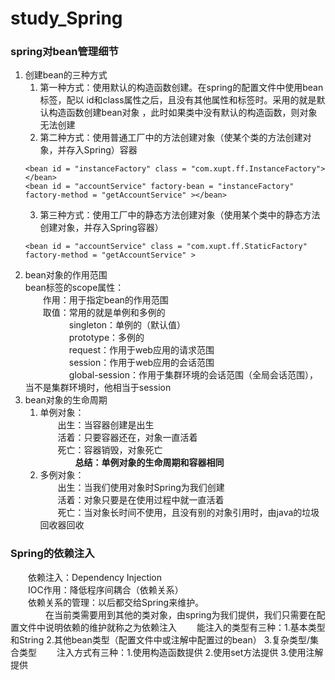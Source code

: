 # study_Spring
### spring对bean管理细节
1. 创建bean的三种方式
    1. 第一种方式：使用默认的构造函数创建。在spring的配置文件中使用bean标签，配以
    id和class属性之后，且没有其他属性和标签时。采用的就是默认构造函数创建bean对象
    ，此时如果类中没有默认的构造函数，则对象无法创建
    2. 第二种方式：使用普通工厂中的方法创建对象（使某个类的方法创建对象，并存入Spring）容器
    ```
   <bean id = "instanceFactory" class = "com.xupt.ff.InstanceFactory"></bean>
   <bean id = "accountService" factory-bean = "instanceFactory" factory-method = "getAccountService" ></bean>
   ```
   3. 第三种方式：使用工厂中的静态方法创建对象（使用某个类中的静态方法创建对象，并存入Spring容器）
   ```
   <bean id = "accountService" class = "com.xupt.ff.StaticFactory" factory-method = "getAccountService" >
   ```
2. bean对象的作用范围  
    bean标签的scope属性：  
    &emsp;&emsp;作用：用于指定bean的作用范围  
    &emsp;&emsp;取值：常用的就是单例和多例的  
    &emsp;&emsp;&emsp;&emsp;&emsp;singleton：单例的（默认值）  
    &emsp;&emsp;&emsp;&emsp;&emsp;prototype：多例的  
    &emsp;&emsp;&emsp;&emsp;&emsp;request：作用于web应用的请求范围  
    &emsp;&emsp;&emsp;&emsp;&emsp;session：作用于web应用的会话范围  
    &emsp;&emsp;&emsp;&emsp;&emsp;global-session：作用于集群环境的会话范围（全局会话范围），当不是集群环境时，他相当于session
3. bean对象的生命周期  
    1. 单例对象：  
    &emsp;&emsp;出生：当容器创建是出生  
    &emsp;&emsp;活着：只要容器还在，对象一直活着  
    &emsp;&emsp;死亡：容器销毁，对象死亡  
    &emsp;&emsp;&emsp;&emsp;**总结：单例对象的生命周期和容器相同**  
    2. 多例对象：  
    &emsp;&emsp;出生：当我们使用对象时Spring为我们创建  
    &emsp;&emsp;活着：对象只要是在使用过程中就一直活着  
    &emsp;&emsp;死亡：当对象长时间不使用，且没有别的对象引用时，由java的垃圾回收器回收  
### Spring的依赖注入
   &emsp;&emsp;依赖注入：Dependency Injection  
   &emsp;&emsp;IOC作用：降低程序间耦合（依赖关系）  
   &emsp;&emsp;依赖关系的管理：以后都交给Spring来维护。  
   &emsp;&emsp;&emsp;&emsp;在当前类需要用到其他的类对象，由spring为我们提供，我们只需要在配置文件中说明依赖的维护就称之为依赖注入
   &emsp;&emsp;能注入的类型有三种：1.基本类型和String 2.其他bean类型（配置文件中或注解中配置过的bean） 3.复杂类型/集合类型
   &emsp;&emsp;注入方式有三种：1.使用构造函数提供 2.使用set方法提供 3.使用注解提供
